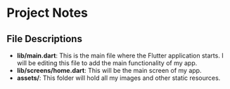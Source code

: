 # Project Notes

## File Descriptions

- **lib/main.dart**: This is the main file where the Flutter application starts. I will be editing this file to add the main functionality of my app.
- **lib/screens/home.dart**: This will be the main screen of my app.
- **assets/**: This folder will hold all my images and other static resources.
